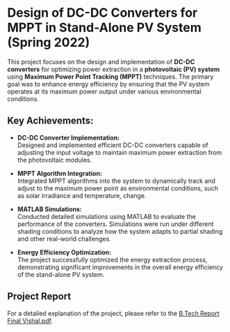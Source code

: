 # Design of DC-DC Converters for MPPT in Stand-Alone PV System (Spring 2022)

This project focuses on the design and implementation of **DC-DC converters** for optimizing power extraction in a **photovoltaic (PV) system** using **Maximum Power Point Tracking (MPPT)** techniques. The primary goal was to enhance energy efficiency by ensuring that the PV system operates at its maximum power output under various environmental conditions.

## Key Achievements:
- **DC-DC Converter Implementation:**  
  Designed and implemented efficient DC-DC converters capable of adjusting the input voltage to maintain maximum power extraction from the photovoltaic modules.
  
- **MPPT Algorithm Integration:**  
  Integrated MPPT algorithms into the system to dynamically track and adjust to the maximum power point as environmental conditions, such as solar irradiance and temperature, change.

- **MATLAB Simulations:**  
  Conducted detailed simulations using MATLAB to evaluate the performance of the converters. Simulations were run under different shading conditions to analyze how the system adapts to partial shading and other real-world challenges.

- **Energy Efficiency Optimization:**  
  The project successfully optimized the energy extraction process, demonstrating significant improvements in the overall energy efficiency of the stand-alone PV system.

## Project Report

For a detailed explanation of the project, please refer to the [B.Tech Report Final Vishal.pdf](./B.Tech%20Report%20Final%20Vishal.pdf).
